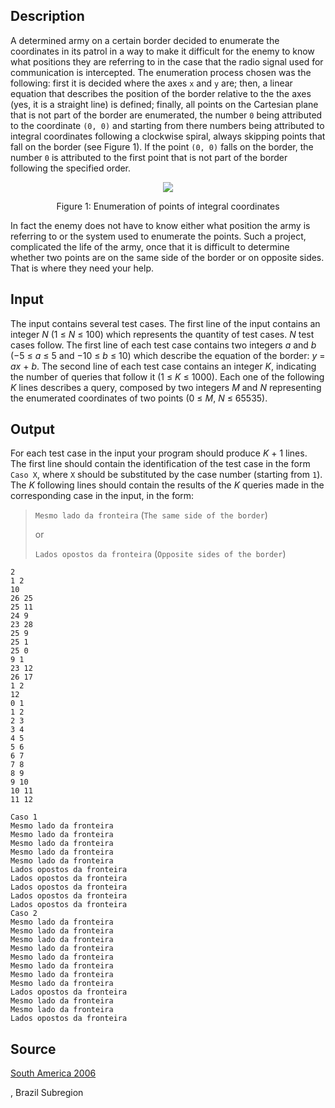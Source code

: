 <h2>Description</h2><p>A determined army on a certain border decided to enumerate the coordinates in its patrol in a way to make it difficult for the enemy to know what positions they are referring to in the case that the radio signal used for communication is intercepted. The enumeration process chosen was the following: first it is decided where the axes <code>x</code> and <code>y</code> are; then, a linear equation that describes the position of the border relative to the the axes (yes, it is a straight line) is defined; finally, all points on the Cartesian plane that is not part of the border are enumerated, the number <code>0</code> being attributed to the coordinate <code>(0, 0)</code> and starting from there numbers being attributed to integral coordinates following a clockwise spiral, always skipping points that fall on the border (see Figure 1). If the point <code>(0, 0)</code> falls on the border, the number <code>0</code> is attributed to the first point that is not part of the border following the specified order.</p><div align="center"><img src="images/3119_1.png"></div><p align="center">Figure 1: Enumeration of points of integral coordinates</p><p>In fact the enemy does not have to know either what position the army is referring to or the system used to enumerate the points. Such a project, complicated the life of the army, once that it is difficult to determine whether two points are on the same side of the border or on opposite sides. That is where they need your help.</p><h2>Input</h2><span lang="en-us"><p>The input contains several test cases. The first line of the input contains an integer <i>N</i> (1 ≤ <i>N</i> ≤ 100) which represents the quantity of test cases. <i>N</i> test cases follow. The first line of each test case contains two integers <i>a</i> and <i>b</i> (−5 ≤ <i>a</i> ≤ 5 and −10 ≤ <i>b</i> ≤ 10) which describe the equation of the border: <i>y</i> = <i>ax</i> + <i>b</i>. The second line of each test case contains an integer <i>K</i>, indicating the number of queries that follow it (1 ≤ <i>K</i> ≤ 1000). Each one of the following <i>K</i> lines describes a query, composed by two integers <i>M</i> and <i>N</i> representing the enumerated coordinates of two points (0 ≤ <i>M</i>, <i>N</i> ≤ 65535).</p></span><h2>Output</h2><p>For each test case in the input your program should produce <i>K</i> + 1 lines. The first line should contain the identification of the test case in the form <code>Caso X</code>, where <code>X</code> should be substituted by the case number (starting from <code>1</code>). The <i>K</i> following lines should contain the results of the <i>K</i> queries made in the corresponding case in the input, in the form:</p><blockquote><p><code>Mesmo lado da fronteira</code> (<code>The same side of the border</code>)</p><p>or</p><p><code>Lados opostos da fronteira</code> (<code>Opposite sides of the border</code>)</p></blockquote><pre><code class="language-input1">2
1 2
10
26 25
25 11
24 9
23 28
25 9
25 1
25 0
9 1
23 12
26 17
1 2
12
0 1
1 2
2 3
3 4
4 5
5 6
6 7
7 8
8 9
9 10
10 11
11 12</code></pre><pre><code class="language-output1">Caso 1
Mesmo lado da fronteira
Mesmo lado da fronteira
Mesmo lado da fronteira
Mesmo lado da fronteira
Mesmo lado da fronteira
Lados opostos da fronteira
Lados opostos da fronteira
Lados opostos da fronteira
Lados opostos da fronteira
Lados opostos da fronteira
Caso 2
Mesmo lado da fronteira
Mesmo lado da fronteira
Mesmo lado da fronteira
Mesmo lado da fronteira
Mesmo lado da fronteira
Mesmo lado da fronteira
Mesmo lado da fronteira
Mesmo lado da fronteira
Lados opostos da fronteira
Mesmo lado da fronteira
Mesmo lado da fronteira
Lados opostos da fronteira</code></pre><h2>Source</h2><a href="searchproblem?field=source&amp;key=South+America+2006">South America 2006</a><p>, Brazil Subregion</p>
